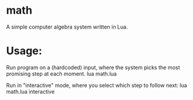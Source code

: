# math
A simple computer algebra system written in Lua.

# Usage:

Run program on a (hardcoded) input, where the system picks the most promising step at each moment.
  lua math.lua

Run in "interactive" mode, where you select which step to follow next:
  lua math.lua interactive

